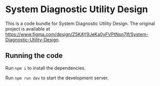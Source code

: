 
  # System Diagnostic Utility Design

  This is a code bundle for System Diagnostic Utility Design. The original project is available at https://www.figma.com/design/Z5KAY9JeKa0yFVPtNsn7If/System-Diagnostic-Utility-Design.

  ## Running the code

  Run `npm i` to install the dependencies.

  Run `npm run dev` to start the development server.
  
